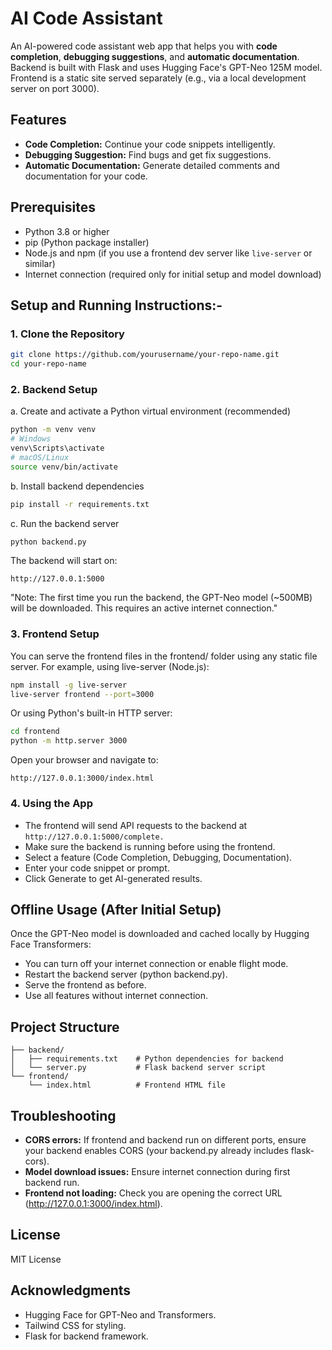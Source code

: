 # AI Code Assistant

An AI-powered code assistant web app that helps you with **code completion**, **debugging suggestions**, and **automatic documentation**.  
Backend is built with Flask and uses Hugging Face's GPT-Neo 125M model.  
Frontend is a static site served separately (e.g., via a local development server on port 3000).

## Features

- **Code Completion:** Continue your code snippets intelligently.
- **Debugging Suggestion:** Find bugs and get fix suggestions.
- **Automatic Documentation:** Generate detailed comments and documentation for your code.

## Prerequisites

- Python 3.8 or higher
- pip (Python package installer)
- Node.js and npm (if you use a frontend dev server like `live-server` or similar)
- Internet connection (required only for initial setup and model download)

## Setup and Running Instructions:-

### 1. Clone the Repository
```bash
git clone https://github.com/yourusername/your-repo-name.git
cd your-repo-name
```
### 2. Backend Setup
a. Create and activate a Python virtual environment (recommended)
```bash
python -m venv venv
# Windows
venv\Scripts\activate
# macOS/Linux
source venv/bin/activate
```
b. Install backend dependencies
```bash
pip install -r requirements.txt
```
c. Run the backend server
```bash
python backend.py
```
The backend will start on:
```
http://127.0.0.1:5000
```
"Note: The first time you run the backend, the GPT-Neo model (~500MB) will be downloaded. This requires an active internet connection."

### 3. Frontend Setup
You can serve the frontend files in the frontend/ folder using any static file server.
For example, using live-server (Node.js):
```bash
npm install -g live-server
live-server frontend --port=3000
```
Or using Python's built-in HTTP server:
```bash
cd frontend
python -m http.server 3000
```
Open your browser and navigate to:
```
http://127.0.0.1:3000/index.html
```

### 4. Using the App
- The frontend will send API requests to the backend at 
`http://127.0.0.1:5000/complete.`
- Make sure the backend is running before using the frontend.
- Select a feature (Code Completion, Debugging, Documentation).
- Enter your code snippet or prompt.
- Click Generate to get AI-generated results.

## Offline Usage (After Initial Setup)
Once the GPT-Neo model is downloaded and cached locally by Hugging Face Transformers:

- You can turn off your internet connection or enable flight mode.
- Restart the backend server (python backend.py).
- Serve the frontend as before.
- Use all features without internet connection.

## Project Structure
```
├── backend/             
│   ├── requirements.txt    # Python dependencies for backend
│   └── server.py           # Flask backend server script
└── frontend/             
    └── index.html          # Frontend HTML file
```

## Troubleshooting
- **CORS errors:** If frontend and backend run on different ports, ensure your backend enables CORS (your backend.py already includes flask-cors).
- **Model download issues:** Ensure internet connection during first backend run.
- **Frontend not loading:** Check you are opening the correct URL  (http://127.0.0.1:3000/index.html).

## License
MIT License

## Acknowledgments
- Hugging Face for GPT-Neo and Transformers.
- Tailwind CSS for styling.
- Flask for backend framework.
